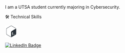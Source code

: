 I am a UTSA student currently majoring in Cybersecurity.

:hammer_and_wrench: Technical Skills
<div>
  <img src="https://github.com/devicons/devicon/blob/master/icons/bash/bash-plain.svg" title="Bash" alt="bash" width="40" height="40"/>&nbsp;
</div>
<p> </p>
<div id="badges">
  <a href="www.linkedin.com/in/robert-f-stecker-ii/">
    <img src="https://img.shields.io/badge/LinkedIn-blue?style=for-the-badge&logo=linkedin&logoColor=white" alt="LinkedIn Badge"/>
</div>
